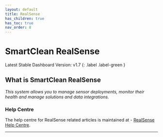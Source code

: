 ```yaml
---
layout: default
title: RealSense
has_children: true
has_toc: true
nav_order: 8
---
```


# SmartClean RealSense
Latest Stable Dashboard Version: v1.7
{: .label .label-green }

## What is SmartClean RealSense
*This system allows you to manage sensor deployments, monitor their health and manage solutions and data integrations.*

### Help Centre
The help centre for RealSense related articles is maintained at - [RealSense Help Centre](https://helpcenter-smartclean.webflow.io/).

---
